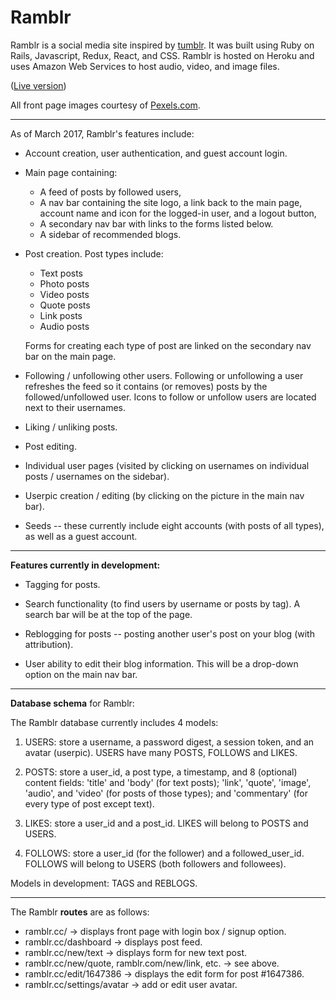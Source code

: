 <h1>Ramblr</h1>

Ramblr is a social media site inspired by <a href="http://www.tumblr.com">tumblr</a>. It was built using Ruby on Rails, Javascript, Redux, React, and CSS. Ramblr is hosted on Heroku and uses Amazon Web Services to host audio, video, and image files.

(<a href="http://www.ramblr.cc/">Live version</a>)

All front page images courtesy of <a href="http://www.pexels.com/">Pexels.com</a>.

<hr>

As of March 2017, Ramblr's features include:

- Account creation, user authentication, and guest account login.

- Main page containing:

    - A feed of posts by followed users,
    - A nav bar containing the site logo, a link back to the main page, account name and icon for the logged-in user, and a logout button,
    - A secondary nav bar with links to the forms listed below.
    - A sidebar of recommended blogs.

- Post creation. Post types include:

  - Text posts
  - Photo posts
  - Video posts
  - Quote posts
  - Link posts
  - Audio posts

  Forms for creating each type of post are linked on the secondary nav bar on the main page.

- Following / unfollowing other users. Following or unfollowing a user refreshes the feed so it contains (or removes) posts by the followed/unfollowed user. Icons to follow or unfollow users are located next to their usernames.

- Liking / unliking posts.

- Post editing.

- Individual user pages (visited by clicking on usernames on individual posts / usernames on the sidebar).

- Userpic creation / editing (by clicking on the picture in the main nav bar).

- Seeds -- these currently include eight accounts (with posts of all types), as well as a guest account.

<hr>

<strong>Features currently in development:</strong>

- Tagging for posts.

- Search functionality (to find users by username or posts by tag). A search bar will be at the top of the page.

- Reblogging for posts -- posting another user's post on your blog (with attribution).

- User ability to edit their blog information. This will be a drop-down option on the main nav bar.

<hr>

<strong>Database schema</strong> for Ramblr:

The Ramblr database currently includes 4 models:

1. USERS: store a username, a password digest, a session token, and an avatar (userpic). USERS have many POSTS, FOLLOWS and LIKES.

2. POSTS: store a user_id, a post type, a timestamp, and 8 (optional) content fields: 'title' and 'body' (for text posts); 'link', 'quote', 'image', 'audio', and 'video' (for posts of those types); and 'commentary' (for every type of post except text).

3. LIKES: store a user_id and a post_id. LIKES will belong to POSTS and USERS.

4. FOLLOWS: store a user_id (for the follower) and a followed_user_id. FOLLOWS will belong to USERS (both followers and followees).

Models in development: TAGS and REBLOGS.

<hr>

The Ramblr <strong>routes</strong> are as follows:

- ramblr.cc/ -> displays front page with login box / signup option.
- ramblr.cc/dashboard -> displays post feed.
- ramblr.cc/new/text -> displays form for new text post.
- ramblr.cc/new/quote, ramblr.com/new/link, etc. -> see above.
- ramblr.cc/edit/1647386 -> displays the edit form for post #1647386.
- ramblr.cc/settings/avatar -> add or edit user avatar.
